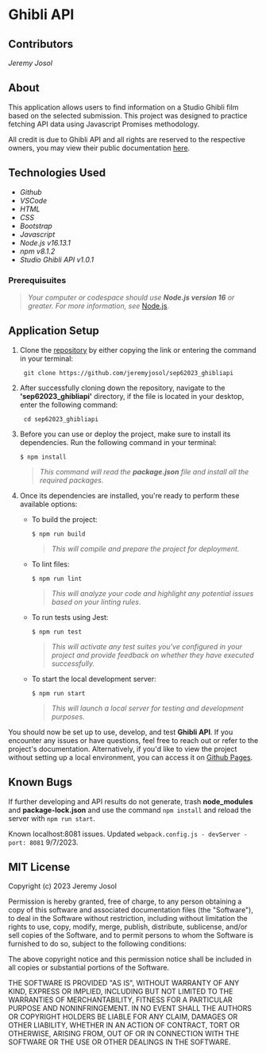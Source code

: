 # Ghibli API

## Contributors
_Jeremy Josol_

## About
This application allows users to find information on a Studio Ghibli film based on the selected submission. This project was designed to practice fetching API data using Javascript Promises methodology. 

All credit is due to Ghibli API and all rights are reserved to the respective owners, you may view their public documentation [here](https://ghibliapi.vercel.app/).

## Technologies Used

* _Github_
* _VSCode_
* _HTML_
* _CSS_
* _Bootstrap_
* _Javascript_
* _Node.js v16.13.1_
* _npm v8.1.2_
* _Studio Ghibli API v1.0.1_

### Prerequisuites
> _Your computer or codespace should use **Node.js version 16** or greater. For more information, see_ [Node.js](https://nodejs.org/en).

## Application Setup

1. Clone the [repository](https://github.com/jeremyjosol/sep62023_ghibliapi) by either copying the link or entering the command in your terminal:
    ```
     git clone https://github.com/jeremyjosol/sep62023_ghibliapi
    ```
  2. After successfully cloning down the repository, navigate to the **'sep62023_ghibliapi'** directory, if the file is located in your desktop, enter the following command:
      ```
       cd sep62023_ghibliapi
3. Before you can use or deploy the project, make sure to install its dependencies. Run the following command in your terminal:

    `$ npm install`

    > _This command will read the **package.json** file and install all the required packages_.

4. Once its dependencies are installed, you're ready to perform these available options:
    
    - To build the project:
    
      `$ npm run build`

      > _This will compile and prepare the project for deployment._

    - To lint files:

      `$ npm run lint`

      > _This will analyze your code and highlight any potential issues based on your linting rules_.

    - To run tests using Jest: 
    
      `$ npm run test`

      > _This will activate any test suites you've configured in your project and provide feedback on whether they have executed successfully._
        
    - To start the local development server: 
    
      `$ npm run start` 

      > _This will launch a local server for testing and development purposes_.



You should now be set up to use, develop, and test **Ghibli API**. If you encounter any issues or have questions, feel free to reach out or refer to the project's documentation. Alternatively, if you'd like to view the project without setting up a local environment, you can access it on [Github Pages](https://jeremyjosol.github.io/sep62023_ghibliapi/). 


## Known Bugs
If further developing and API results do not generate, trash **node_modules** and **package-lock.json** and use the command `npm install` and reload the server with `npm run start`. 

Known localhost:8081 issues. Updated `webpack.config.js - devServer - port: 8081` 9/7/2023.

## MIT License
Copyright (c) 2023 Jeremy Josol

Permission is hereby granted, free of charge, to any person obtaining a copy of this software and associated documentation files (the "Software"), to deal in the Software without restriction, including without limitation the rights to use, copy, modify, merge, publish, distribute, sublicense, and/or sell copies of the Software, and to permit persons to whom the Software is furnished to do so, subject to the following conditions:

The above copyright notice and this permission notice shall be included in all copies or substantial portions of the Software.

THE SOFTWARE IS PROVIDED "AS IS", WITHOUT WARRANTY OF ANY KIND, EXPRESS OR IMPLIED, INCLUDING BUT NOT LIMITED TO THE WARRANTIES OF MERCHANTABILITY, FITNESS FOR A PARTICULAR PURPOSE AND NONINFRINGEMENT. IN NO EVENT SHALL THE AUTHORS OR COPYRIGHT HOLDERS BE LIABLE FOR ANY CLAIM, DAMAGES OR OTHER LIABILITY, WHETHER IN AN ACTION OF CONTRACT, TORT OR OTHERWISE, ARISING FROM, OUT OF OR IN CONNECTION WITH THE SOFTWARE OR THE USE OR OTHER DEALINGS IN THE SOFTWARE.